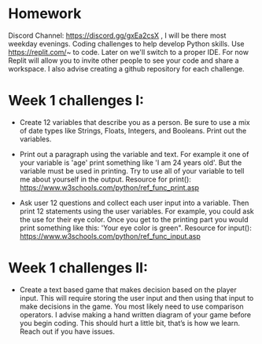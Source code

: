 # Homework
Discord Channel: https://discord.gg/gxEa2csX , I will be there most weekday evenings. 
Coding challenges to help develop Python skills. Use https://replit.com/~ to code. Later on we'll switch to a proper IDE. For now Replit will allow you to invite other people to see your code and share a workspace. I also advise creating a github repository for each challenge. 

# Week 1 challenges I:
  - Create 12 variables that describe you as a person.
    Be sure to use a mix of date types like Strings, Floats, Integers, and Booleans. Print out the variables.
  
  - Print out a paragraph using the variable and text. For example it one of your variable is 'age' print something like 'I am 24 years old'. But the variable must be      used in printing. Try to use all of your variable to tell me about yourself in the output. Resource for print(): https://www.w3schools.com/python/ref_func_print.asp

  - Ask user 12 questions and collect each user input into a variable. Then print 12 statements using the user variables. For example, you could ask the use for their eye color. Once you get to the printing part you would print something like this: 'Your eye color is green". Resource for input(): https://www.w3schools.com/python/ref_func_input.asp

# Week 1 challenges II: 
  - Create a text based game that makes decision based on the player input. This will require storing the user input and then using that input to make decisions in the game. You most likely need to use comparison operators. I advise making a hand written diagram of your game before you begin coding. This should hurt a little bit, that’s is how we learn. Reach out if you have issues.


